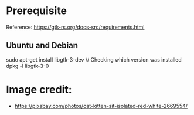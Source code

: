 # Prerequisite
Reference: https://gtk-rs.org/docs-src/requirements.html
## Ubuntu and Debian

  sudo apt-get install libgtk-3-dev
  // Checking which version was installed
  dpkg -l libgtk-3-0

# Image credit:
* https://pixabay.com/photos/cat-kitten-sit-isolated-red-white-2669554/
